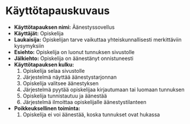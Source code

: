 # Käyttötapauskuvaus

- **Käyttötapauksen nimi:** Äänestyssovellus
- **Käyttäjät:** Opiskelija
- **Laukaisija:** Opiskelijan tarve vaikuttaa yhteiskunnallisesti merkittäviin kysymyksiin
- **Esiehto:** Opiskelija on luonut tunnuksen sivustolle
- **Jälkiehto:** Opiskelija on äänestänyt onnistuneesti
- **Käyttötapauksen kulku:** 
    1. Opiskelija selaa sivustolle
    2. Järjestelmä näyttää äänestystarjonnan
    3. Opiskelija valitsee äänestyksen
    4. Järjestelmä pyytää opiskelijaa kirjautumaan tai luomaan tunnuksen
    5. Opiskelija tunnistautuu ja äänestää
    6. Järjestelmä ilmoittaa opiskelijalle äänestystilanteen
- **Poikkeuksellinen toiminta:** 
    1. Opiskelija ei voi äänestää, koska tunnukset ovat hukassa